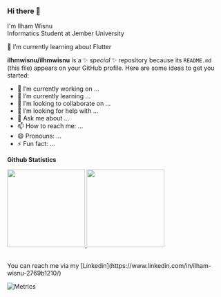 ### Hi there 👋
I'm Ilham Wisnu  
Informatics Student at Jember University  

🌱 I’m currently learning about Flutter

**ilhmwisnu/ilhmwisnu** is a ✨ _special_ ✨ repository because its `README.md` (this file) appears on your GitHub profile.
Here are some ideas to get you started:
- 🔭 I’m currently working on ...
- 🌱 I’m currently learning ...
- 👯 I’m looking to collaborate on ...
- 🤔 I’m looking for help with ...
- 💬 Ask me about ...
- 📫 How to reach me: ...
- 😄 Pronouns: ...
- ⚡ Fun fact: ...



**Github Statistics**
<p align="left">
<a href="https://github.com/ilhmwisnu">
  <img height="180em" src="https://github-readme-stats-eight-theta.vercel.app/api?username=ilhmwisnu&show_icons=true&theme=vue&include_all_commits=true&count_private=true"/>     <img height="180em" src="https://github-readme-stats-eight-theta.vercel.app/api/top-langs/?username=ilhmwisnu&layout=compact&langs_count=8&theme=vue"/>
</a>
</p>

<br>  
You can reach me via my [Linkedin](https://www.linkedin.com/in/ilham-wisnu-2769b1210/)  


 
 
 ![Metrics](https://metrics.lecoq.io/ilhmwisnu?template=classic&base.activity=0&base.community=0&base.repositories=0&base.metadata=0&isocalendar=1&introduction=1&languages=1&base=header%2C%20activity%2C%20community%2C%20repositories%2C%20metadata&base.indepth=false&base.hireable=false&base.skip=false&isocalendar=false&isocalendar.duration=full-year&languages=false&languages.limit=10&languages.threshold=0%25&languages.other=true&languages.colors=github&languages.sections=most-used&languages.indepth=true&languages.analysis.timeout=15&languages.categories=markup%2C%20programming&languages.recent.categories=markup%2C%20programming&languages.recent.load=300&languages.recent.days=14&introduction=false&introduction.title=true&config.timezone=Asia%2FJakarta&config.display=large)
